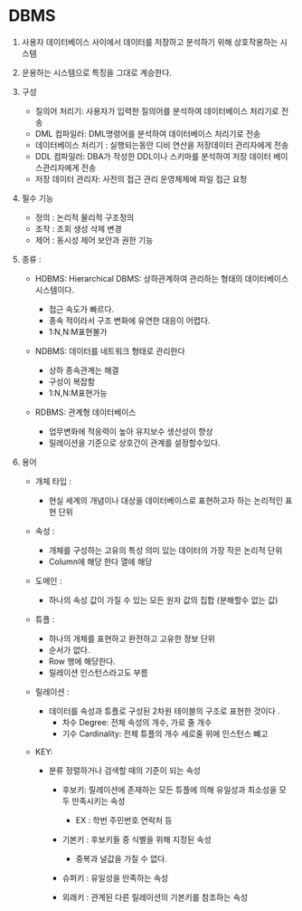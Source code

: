 # DBMS

1. 사용자 데이터베이스 사이에서 데이터를 저장하고 분석하기 위해 상호작용하는 시스템
2. 운용하는 시스템으로 특징을 그대로 계승한다.

3. 구성 
   - 질의어 처리기: 사용자가 입력한 질의어를 분석하여 데이터베이스 처리기로 전송
   - DML 컴파일러: DML명령어를 분석하여 데이터베이스 처리기로 전송
   - 데이터베이스 처리기 : 실행되는동안 디비 연산을 저장데이터 관리자에게 전송
   - DDL 컴파일러: DBA가 작성한 DDL이나 스키마를 분석하여 저장 데이터 베이스관리자에게 전송
   - 저장 데이터 관리자: 사전의 접근 관리 운영체제에 파일 접근 요청 

4. 필수 기능 
   - 정의 : 논리적 물리적 구조정의
   - 조작 : 조회 생성 삭제 변경
   - 제어 : 동시성 제어 보안과 권한 기능


5. 종류 :
    - HDBMS: Hierarchical DBMS: 상하관계하여 관리하는 형태의 데이터베이스 시스템이다. 
      -  접근 속도가 빠르다. 
      - 종속 적이라서 구조 변화에 유연한 대응이 어렵다.
      - 1:N,N:M표현불가 
      
   
    - NDBMS: 데이터를 네트워크 형태로 관리한다
      - 상하 종속관계는 해결
      - 구성이 복잡함 
      - 1:N,N:M표현가능
    
    - RDBMS: 관계형 데이터베이스 
        - 업무변화에 적응력이 높아 유지보수 생산성이 향상
        - 릴레이션을 기준으로 상호간이 관계를 설정할수있다.




6. 용어 
   - 개체 타입 :
     - 현실 세계의 개념이나 대상을 데이터베이스로 표현하고자 하는 논리적인 표현 단위
   - 속성 :
     - 개체를 구성하는 고유의 특성 의미 있는 데이터의 가장 작은 논리적 단위
     - Column에 해당 한다 열에 해당

    - 도메인 :
      - 하나의 속성 값이 가질 수 있는 모든 원자 값의 집합 (분해할수 없는 값)
    - 튜플 : 
      - 하나의 개체를 표현하고 완전하고 고유한 정보 단위
      - 순서가 없다.
      - Row 행에 해당한다.
      - 릴레이션 인스턴스라고도 부름 
    - 릴레이션 : 
      - 데이터를 속성과 튜플로 구성된 2차원 테이블의 구조로 표현한 것이다 .
        -  차수 Degree: 전체 속성의 개수, 가로 줄 개수 
        -  기수 Cardinality: 전체 튜플의 개수  세로줄 위에 인스턴스 뺴고 
        
    - KEY: 
      - 분류 정렬하거나 검색할 때의 기준이 되는 속성
        - 후보키: 릴레이션에 존재하는 모든 튜플에 의해 유일성과 최소성을 모두 만족시키는 속성 
          - EX : 학번 주민번호 연락처 등

        - 기본키 : 후보키들 중 식별을 위해 지정된 속성
          -  중복과 널값을 가질 수 없다.
        -  슈퍼키 : 유일성을 만족하는 속성 
        - 외래키 : 관계된 다른 릴레이션의 기본키를 참조하는 속성 



